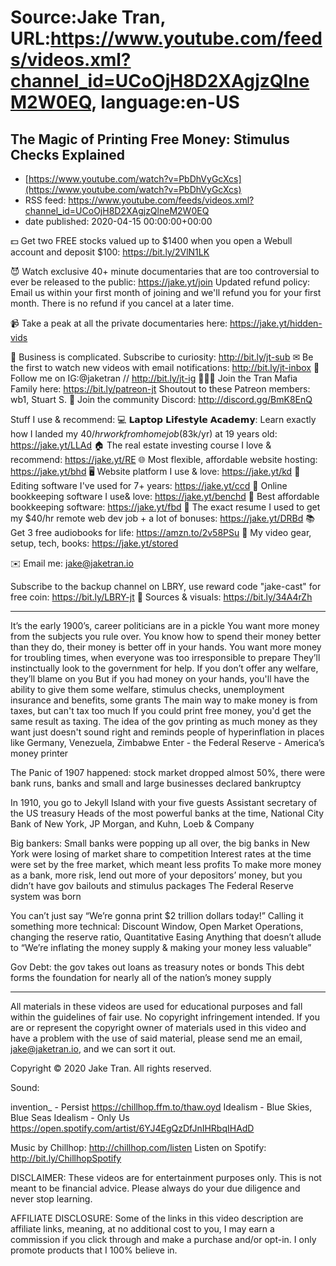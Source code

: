 # Source:Jake Tran, URL:https://www.youtube.com/feeds/videos.xml?channel_id=UCoOjH8D2XAgjzQlneM2W0EQ, language:en-US

## The Magic of Printing Free Money: Stimulus Checks Explained
 - [https://www.youtube.com/watch?v=PbDhVyGcXcs](https://www.youtube.com/watch?v=PbDhVyGcXcs)
 - RSS feed: https://www.youtube.com/feeds/videos.xml?channel_id=UCoOjH8D2XAgjzQlneM2W0EQ
 - date published: 2020-04-15 00:00:00+00:00

💵 Get two FREE stocks valued up to $1400 when you open a Webull account and deposit $100: https://bit.ly/2VlN1LK

😈 Watch exclusive 40+ minute documentaries that are too controversial to ever be released to the public: https://jake.yt/join
Updated refund policy: Email us within your first month of joining and we'll refund you for your first month. There is no refund if you cancel at a later time. 

📹 Take a peak at all the private documentaries here: https://jake.yt/hidden-vids

🎥 Business is complicated. Subscribe to curiosity: http://bit.ly/jt-sub
✉ Be the first to watch new videos with email notifications: http://bit.ly/jt-inbox
📸 Follow me on IG:@jaketran // http://bit.ly/jt-ig
👨👦👦 Join the Tran Mafia Family here: https://bit.ly/patreon-jt
Shoutout to these Patreon members: wb1, Stuart S.
💬 Join the community Discord: http://discord.gg/BmK8EnQ

Stuff I use & recommend:
💻 𝗟𝗮𝗽𝘁𝗼𝗽 𝗟𝗶𝗳𝗲𝘀𝘁𝘆𝗹𝗲 𝗔𝗰𝗮𝗱𝗲𝗺𝘆: Learn exactly how I landed my $40/hr work from home job ($83k/yr) at 19 years old: https://jake.yt/LLAd
🏠 The real estate investing course I love & recommend: https://jake.yt/RE
🌐 Most flexible, affordable website hosting: https://jake.yt/bhd
🖥️ Website platform I use & love: https://jake.yt/kd
💽 Editing software I've used for 7+ years: https://jake.yt/ccd
📒 Online bookkeeping software I use& love: https://jake.yt/benchd 
🧾 Best affordable bookkeeping software: https://jake.yt/fbd
📜 The exact resume I used to get my $40/hr remote web dev job + a lot of bonuses: https://jake.yt/DRBd
📚 Get 3 free audiobooks for life: https://amzn.to/2v58PSu
🎥 My video gear, setup, tech, books: https://jake.yt/stored

✉️ Email me: jake@jaketran.io

Subscribe to the backup channel on LBRY, use reward code "jake-cast" for free coin: https://bit.ly/LBRY-jt
📰 Sources & visuals: https://bit.ly/34A4rZh

-----------------------
It’s the early 1900’s, career politicians are in a pickle 
You want more money from the subjects you rule over. You know how to spend their money better than they do, their money is better off in your hands.
You want more money for troubling times, when everyone was too irresponsible to prepare
They’ll instinctually look to the government for help. If you don’t offer any welfare, they’ll blame on you
But if you had money on your hands, you'll have the ability to give them some welfare, stimulus checks, unemployment insurance and benefits, some grants
The main way to make money is from taxes, but can't tax too much
If you could print free money, you'd get the same result as taxing. 
The idea of the gov printing as much money as they want just doesn't sound right and reminds people of hyperinflation in places like Germany, Venezuela, Zimbabwe
Enter - the Federal Reserve - America’s money printer

The Panic of 1907 happened: stock market dropped almost 50%, there were bank runs, banks and small and large businesses declared bankruptcy

In 1910, you go to Jekyll Island with your five guests
Assistant secretary of the US treasury Heads of the most powerful banks at the time, National City Bank of New York, JP Morgan, and Kuhn, Loeb & Company

Big bankers:
Small banks were popping up all over, the big banks in New York were losing of market share to competition
Interest rates at the time were set by the free market, which meant less profits
To make more money as a bank, more risk, lend out more of your depositors’ money, but you didn’t have gov bailouts and stimulus packages
The Federal Reserve system was born

You can’t just say “We’re gonna print $2 trillion dollars today!”
Calling it something more technical: 
Discount Window, Open Market Operations, changing the reserve ratio, Quantitative Easing
Anything that doesn’t allude to “We’re inflating the money supply & making your money less valuable”

Gov Debt: the gov takes out loans as treasury notes or bonds
This debt forms the foundation for nearly all of the nation’s money supply

-----------------------

All materials in these videos are used for educational purposes and fall within the guidelines of fair use. No copyright infringement intended. If you are or represent the copyright owner of materials used in this video and have a problem with the use of said material, please send me an email, jake@jaketran.io, and we can sort it out.

Copyright © 2020 Jake Tran. All rights reserved.

Sound:

invention_ - Persist
https://chillhop.ffm.to/thaw.oyd 
Idealism - Blue Skies, Blue Seas
Idealism - Only Us
https://open.spotify.com/artist/6YJ4EgQzDfJnIHRbqIHAdD 

Music by Chillhop: http://chillhop.com/listen
Listen on Spotify: http://bit.ly/ChillhopSpotify

DISCLAIMER: These videos are for entertainment purposes only. This is not meant to be financial advice. Please always do your due diligence and never stop learning.

AFFILIATE DISCLOSURE: Some of the links in this video description are affiliate links, meaning, at no additional cost to you, I may earn a commission if you click through and make a purchase and/or opt-in. I only promote products that I 100% believe in.


